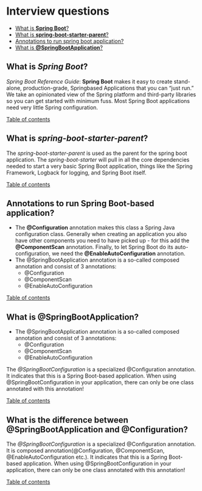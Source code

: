 # Interview questions
+ [What is __Spring Boot__?](#What-is-Spring-Boot)
+ [What is __spring-boot-starter-parent__?](#What-is-spring-boot-starter-parent)
+ [Annotations to run spring boot application?](#Annotations-to-run-spring-boot-based-application)
+ [What is __@SpringBootApplication__?](What-is-@SpringBootApplication)

## What is _Spring Boot_?
*Spring Boot Reference Guide*:
  __Spring Boot__ makes it easy to create stand-alone, production-grade, Springbased Applications that you can “just run.” We take an opinionated view of
the Spring platform and third-party libraries so you can get started with
minimum fuss. Most Spring Boot applications need very little Spring
configuration.

[Table of contents](#Interview-questions)

## What is _spring-boot-starter-parent_?
The _spring-boot-starter-parent_ is used as the parent for the
spring boot application.
The _spring-boot-starter_ will pull in all the core dependencies needed to
start a very basic Spring Boot application, things like the Spring Framework, Logback for
logging, and Spring Boot itself.

[Table of contents](#Interview-questions)

## Annotations to run Spring Boot-based application?
* The __@Configuration__ annotation makes this class a Spring Java configuration class.
Generally when creating an application you also have other components you need to have picked up -
for this add the __@ComponentScan__ annotation.
Finally, to let Spring Boot do its auto-configuration, we need the __@EnableAutoConfiguration__ annotation.
* The @SpringBootApplication annotation is a so-called composed annotation and consist of 3 annotations:
  * @Configuration
  * @ComponentScan
  * @EnableAutoConfiguration

[Table of contents](#Interview-questions)

## What is @SpringBootApplication?
* The @SpringBootApplication annotation is a so-called composed annotation and consist of 3 annotations:
  * @Configuration
  * @ComponentScan
  * @EnableAutoConfiguration

The _@SpringBootConfiguration_ is a specialized @Configuration annotation.
It indicates that this is a Spring Boot-based application.
When using @SpringBootConfiguration in your application, there can only be one class annotated with this annotation!

[Table of contents](#Interview-questions)

## What is the difference between @SpringBootApplication and @Configuration?
The _@SpringBootConfiguration_ is a specialized @Configuration annotation.
It is composed annotation(@Configuration, @ComponentScan, @EnableAutoConfiguration etc.).
It indicates that this is a Spring Boot-based application.
When using @SpringBootConfiguration in your application, there can only be one class annotated with this annotation!

[Table of contents](#Interview-questions)
